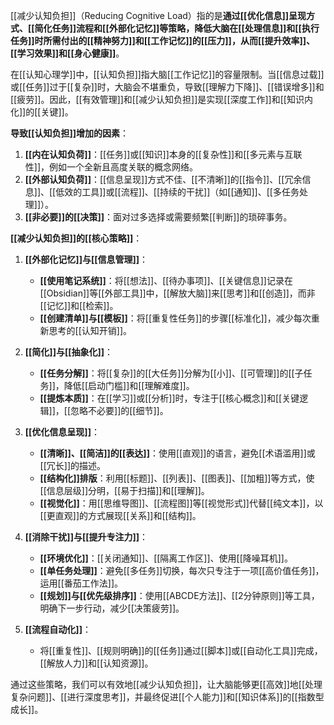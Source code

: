 [[减少认知负担]]（Reducing Cognitive Load）指的是**通过[[优化信息]]呈现方式、[[简化任务]]流程和[[外部化记忆]]等策略，降低大脑在[[处理信息]]和[[执行任务]]时所需付出的[[精神努力]]和[[工作记忆]]的[[压力]]，从而[[提升效率]]、[[学习效果]]和[[身心健康]]**。

在[[认知心理学]]中，[[认知负担]]指大脑[[工作记忆]]的容量限制。当[[信息过载]]或[[任务]]过于[[复杂]]时，大脑会不堪重负，导致[[理解力下降]]、[[错误增多]]和[[疲劳]]。因此，[[有效管理]]和[[减少认知负担]]是实现[[深度工作]]和[[知识内化]]的[[关键]]。

**导致[[认知负担]]增加的因素**：

1.  **[[内在认知负荷]]**：[[任务]]或[[知识]]本身的[[复杂性]]和[[多元素与互联性]]，例如一个全新且高度关联的概念网络。
2.  **[[外部认知负荷]]**：[[信息呈现]]方式不佳、[[不清晰]]的[[指令]]、[[冗余信息]]、[[低效的工具]]或[[流程]]、[[持续的干扰]]（如[[通知]]、[[多任务处理]]）。
3.  **[[非必要]]的[[决策]]**：面对过多选择或需要频繁[[判断]]的琐碎事务。

**[[减少认知负担]]的[[核心策略]]**：

1.  **[[外部化记忆]]与[[信息管理]]**：
    *   **[[使用笔记系统]]**：将[[想法]]、[[待办事项]]、[[关键信息]]记录在[[Obsidian]]等[[外部工具]]中，[[解放大脑]]来[[思考]]和[[创造]]，而非[[记忆]]和[[检索]]。
    *   **[[创建清单]]与[[模板]]**：将[[重复性任务]]的步骤[[标准化]]，减少每次重新思考的[[认知开销]]。

2.  **[[简化]]与[[抽象化]]**：
    *   **[[任务分解]]**：将[[复杂]]的[[大任务]]分解为[[小]]、[[可管理]]的[[子任务]]，降低[[启动门槛]]和[[理解难度]]。
    *   **[[提炼本质]]**：在[[学习]]或[[分析]]时，专注于[[核心概念]]和[[关键逻辑]]，[[忽略不必要]]的[[细节]]。

3.  **[[优化信息呈现]]**：
    *   **[[清晰]]、[[简洁]]的[[表达]]**：使用[[直观]]的语言，避免[[术语滥用]]或[[冗长]]的描述。
    *   **[[结构化]]排版**：利用[[标题]]、[[列表]]、[[图表]]、[[加粗]]等方式，使[[信息层级]]分明，[[易于扫描]]和[[理解]]。
    *   **[[视觉化]]**：用[[思维导图]]、[[流程图]]等[[视觉形式]]代替[[纯文本]]，以[[更直观]]的方式展现[[关系]]和[[结构]]。

4.  **[[消除干扰]]与[[提升专注力]]**：
    *   **[[环境优化]]**：[[关闭通知]]、[[隔离工作区]]、使用[[降噪耳机]]。
    *   **[[单任务处理]]**：避免[[多任务]]切换，每次只专注于一项[[高价值任务]]，运用[[番茄工作法]]。
    *   **[[规划]]与[[优先级排序]]**：使用[[ABCDE方法]]、[[2分钟原则]]等工具，明确下一步行动，减少[[决策疲劳]]。

5.  **[[流程自动化]]**：
    *   将[[重复性]]、[[规则明确]]的[[任务]]通过[[脚本]]或[[自动化工具]]完成，[[解放人力]]和[[认知资源]]。

通过这些策略，我们可以有效地[[减少认知负担]]，让大脑能够更[[高效]]地[[处理复杂问题]]、[[进行深度思考]]，并最终促进[[个人能力]]和[[知识体系]]的[[指数型成长]]。